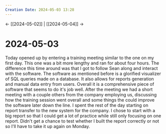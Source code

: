 ```yaml
---
Creation Date: 2024-05-03 13:28
---
```


<- [[2024-05-02]] | [[2024-05-04]]  ->

# 2024-05-03
Today opened up by entering a training meeting similar to the one on my first day. This one was a bit more lengthy and ran for about four hours. The difference this time around was that I got to follow Sean along and interact with the software. The software as mentioned before is a glorified visualizer of SQL queries made on a database. It also allows for reports generation and manual data entry from users. Overall it is a comprehensive piece of software that seems to do it's job well. After the meeting we had a short meeting with a couple others from the company employing us, discussing how the training session went overall and some things the could improve the software later down the line. I spent the rest of the day starting on report transfer to the new system for the company. I chose to start with a big report so that I could get a lot of practice while still only focusing on one report. Didn't get a chance to test whether I built the report correctly or not so I'll have to take it up again on Monday.
